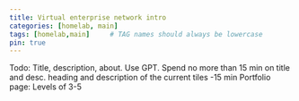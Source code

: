 ```yaml
---
title: Virtual enterprise network intro
categories: [homelab, main]
tags: [homelab,main]     # TAG names should always be lowercase
pin: true
---
```


Todo:
Title, description, about. Use GPT. Spend no more than 15 min on title and desc.
    heading and description of the current tiles -15 min
    Portfolio page: Levels of 3-5 